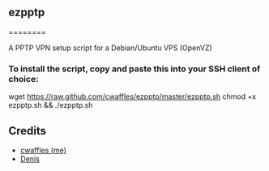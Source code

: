 ## ezpptp
========

A PPTP VPN setup script for a Debian/Ubuntu VPS (OpenVZ)

### To install the script, copy and paste this into your SSH client of choice:

  wget https://raw.github.com/cwaffles/ezpptp/master/ezpptp.sh
  chmod +x ezpptp.sh && ./ezpptp.sh

## Credits
- [cwaffles (me)](http://www.putdispenserhere.com/)
- [Denis](http://bluemodule.com/software/openvpn-install-script-for-openvz-vps/)

